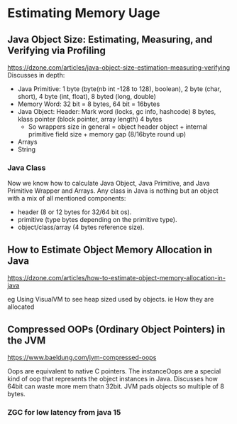 # Estimating Memory Uage

## Java Object Size: Estimating, Measuring, and Verifying via Profiling
https://dzone.com/articles/java-object-size-estimation-measuring-verifying
Discusses in depth:
- Java Primitive: 1 byte (byte(nb int -128 to 128), boolean), 2 byte (char, short), 4 byte (int, float), 8 byted (long, double)
- Memory Word: 32 bit = 8 bytes, 64 bit = 16bytes
- Java Object: Header: Mark word (locks, gc info, hashcode) 8 bytes, klass pointer (block pointer, array length) 4 bytes
  - So wrappers size in general = object header object + internal primitive field size  + memory gap (8/16byte round up)
- Arrays
- String

### Java Class
Now we know how to calculate Java Object, Java Primitive, and Java Primitive Wrapper and Arrays. Any class in Java is nothing but an object with a mix of all mentioned components:
-    header (8 or 12 bytes for 32/64 bit os).
-    primitive (type bytes depending on the primitive type).
-    object/class/array (4 bytes reference size).


## How to Estimate Object Memory Allocation in Java
https://dzone.com/articles/how-to-estimate-object-memory-allocation-in-java

eg Using VisualVM to see heap sized used by objects. ie How they are allocated

## Compressed OOPs (Ordinary Object Pointers) in the JVM
https://www.baeldung.com/jvm-compressed-oops

Oops are equivalent to native C pointers. The instanceOops are a special kind of oop that represents the object instances in Java.
Discusses how 64bit can waste more mem thatn 32bit.
JVM pads objects so multiple of 8 bytes.

### ZGC for low latency from java 15
